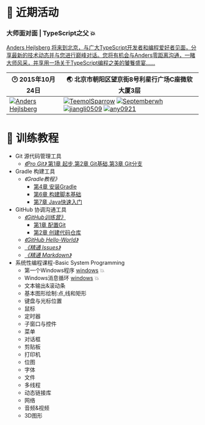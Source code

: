 # :bell: 近期活动
###  大师面对面 | TypeScript之父 :boom:
[Anders Hejlsberg 将来到北京，与广大TypeScript开发者和编程爱好者见面，分享最新的技术动态并与您进行巅峰对话。您将有机会与Anders零距离沟通，一睹大师风采，并享用一场关于TypeScript编程之美的饕餮盛宴……](https://github.com/HP-Enterprise/Training/issues/11)

:clock2: 2015年10月24日 | :earth_asia: 北京市朝阳区望京街8号利星行广场C座微软大厦3层
---|---
[![Anders Hejlsberg](https://avatars2.githubusercontent.com/u/4226954?v=3&s=128)](https://github.com/ahejlsberg) | [![TeemolSparrow](https://avatars3.githubusercontent.com/u/13936823?v=3&s=80)](https://github.com/TeemolSparrow) [![Septemberwh](https://avatars1.githubusercontent.com/u/9412495?v=3&s=80)](https://github.com/Septemberwh) [![jiangli0509](https://avatars3.githubusercontent.com/u/5874912?v=3&s=80)](https://github.com/jiangli0509) [![any0921](https://avatars2.githubusercontent.com/u/14539598?v=3&s=80)](https://github.com/any0921)

# :book: 训练教程

+ Git 源代码管理工具
    + [*《Pro Git》* 第1章 起步,第2章 Git基础,第3章 Git分支](http://git-scm.com/book/zh/v2)
+ Gradle 构建工具
    + *《Gradle教程》* 
        + [第4章 安装Gradle](https://github.com/HP-Enterprise/Training/blob/master/Gradle/第四章-Gradle安装.md)
        + [第6章 构建脚本基础](https://github.com/HP-Enterprise/Training/blob/master/Gradle/Gradle-Chapter6.md)
        + [第7章 Java快速入门](https://github.com/HP-Enterprise/Training/blob/master/Gradle/第七章-Java快速入门.md)
+ GitHub 协调沟通工具
    + [*《GitHub训练营》*](https://help.github.com/categories/bootcamp)
        + [第1章 配置Git](https://github.com/HP-Enterprise/Training/blob/master/GitHub/Set%20up%20Git.md)
        + [第2章 创建代码仓库](https://github.com/HP-Enterprise/Training/blob/master/GitHub/Creat%20a%20Repo.md)
    + [*《GitHub Hello-World》*](https://github.com/HP-Enterprise/Training/blob/master/GitHub/GitHub-HelloWorld.md)
    + [*《精通 Issues》*](https://github.com/HP-Enterprise/Training/blob/master/GitHub/issues.md)
    + [*《精通 Markdown》*](https://github.com/HP-Enterprise/Training/blob/master/GitHub/精通Markdown.md)
+ 系统性编程课程-Basic System Programming
    + 第一个Windows程序 [windows](https://github.com/HP-Enterprise/Training/tree/master/BasicSysProg/win/01HelloWindows) :boom:
    + Windows消息循环 [windows](https://github.com/HP-Enterprise/Training/tree/master/BasicSysProg/win/02MessageLoop) :boom:
    + 文本输出&滚动条
    + 基本图形绘制:点,线和矩形
    + 键盘与光标位置
    + 鼠标
    + 定时器
    + 子窗口与控件
    + 菜单
    + 对话框
    + 剪贴板
    + 打印机
    + 位图
    + 字体
    + 文件
    + 多线程
    + 动态链接库
    + 网络
    + 音频&视频
    + 3D图形
